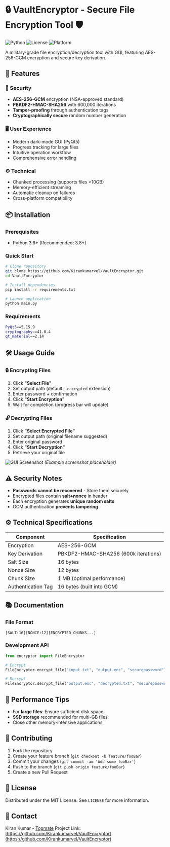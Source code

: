 
# 🔒 VaultEncryptor - Secure File Encryption Tool 🛡️

![Python](https://img.shields.io/badge/Python-3.6%2B-blue)
![License](https://img.shields.io/badge/License-MIT-green)
![Platform](https://img.shields.io/badge/Platform-Windows%20%7C%20macOS%20%7C%20Linux-lightgrey)

A military-grade file encryption/decryption tool with GUI, featuring AES-256-GCM encryption and secure key derivation.

## 🌟 Features

### 🔐 Security
- **AES-256-GCM** encryption (NSA-approved standard)
- **PBKDF2-HMAC-SHA256** with 600,000 iterations
- **Tamper-proofing** through authentication tags
- **Cryptographically secure** random number generation

### 🖥️ User Experience
- Modern dark-mode GUI (PyQt5)
- Progress tracking for large files
- Intuitive operation workflow
- Comprehensive error handling

### ⚙️ Technical
- Chunked processing (supports files >10GB)
- Memory-efficient streaming
- Automatic cleanup on failures
- Cross-platform compatibility

## 📦 Installation

### Prerequisites
- Python 3.6+ (Recommended: 3.8+)

### Quick Start
```bash
# Clone repository
git clone https://github.com/Kirankumarvel/VaultEncryptor.git
cd VaultEncryptor

# Install dependencies
pip install -r requirements.txt

# Launch application
python main.py
```

### Requirements
```bash
PyQt5==5.15.9
cryptography==41.0.4
qt_material==2.14
```

## 🛠️ Usage Guide

### 🔒 Encrypting Files
1. Click **"Select File"**
2. Set output path (default: `.encrypted` extension)
3. Enter password + confirmation
4. Click **"Start Encryption"**
5. Wait for completion (progress bar will update)

### 🔓 Decrypting Files
1. Click **"Select Encrypted File"**
2. Set output path (original filename suggested)
3. Enter original password
4. Click **"Start Decryption"**
5. Retrieve your original file

![GUI Screenshot](screenshot.png) *(Example screenshot placeholder)*

## ⚠️ Security Notes
- **Passwords cannot be recovered** - Store them securely
- Encrypted files contain **salt+nonce** in header
- Each encryption generates **unique random salts**
- GCM authentication **prevents tampering**

## ⚙️ Technical Specifications

| Component          | Specification                          |
|--------------------|---------------------------------------|
| Encryption         | AES-256-GCM                           |
| Key Derivation     | PBKDF2-HMAC-SHA256 (600k iterations)  |
| Salt Size          | 16 bytes                              |
| Nonce Size         | 12 bytes                              |
| Chunk Size         | 1 MB (optimal performance)            |
| Authentication Tag | 16 bytes (built into GCM)             |

## 📚 Documentation

### File Format
```
[SALT:16][NONCE:12][ENCRYPTED_CHUNKS...]
```

### Development API
```python
from encryptor import FileEncryptor

# Encrypt
FileEncryptor.encrypt_file("input.txt", "output.enc", "securepassword")

# Decrypt 
FileEncryptor.decrypt_file("output.enc", "decrypted.txt", "securepassword")
```

## 🚀 Performance Tips
- For **large files**: Ensure sufficient disk space
- **SSD storage** recommended for multi-GB files
- Close other memory-intensive applications

## 🤝 Contributing
1. Fork the repository
2. Create your feature branch (`git checkout -b feature/fooBar`)
3. Commit your changes (`git commit -am 'Add some fooBar'`)
4. Push to the branch (`git push origin feature/fooBar`)
5. Create a new Pull Request

## 📜 License
Distributed under the MIT License. See `LICENSE` for more information.

## 📧 Contact
Kiran Kumar - [Topmate](https://topmate.io/kirankumar_v)
Project Link: [https://github.com/Kirankumarvel/VaultEncryptor](https://github.com/Kirankumarvel/VaultEncryptor)
